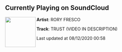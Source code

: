 ## Currently Playing on SoundCloud

[<img align="left" width="100" src="https://i1.sndcdn.com/artworks-zJcIHGtQn5j1HkUn-daIQiQ-t50x50.jpg">](https://soundcloud.com/roryxxx/trust)

**Artist**: RORY FRESCO 

**Track**: TRUST (VIDEO IN DESCRIPTION)

Last updated at 08/12/2020 00:58
